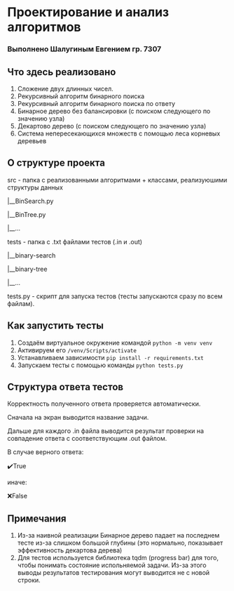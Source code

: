 # Проектирование и анализ алгоритмов
### Выполнено Шалугиным Евгением гр. 7307

## Что здесь реализовано
1. Сложение двух длинных чисел.
2. Рекурсивный алгоритм бинарного поиска
3. Рекурсивный алгоритм бинарного поиска по ответу
4. Бинарное дерево без балансировки (с поиском следующего по значению узла)
5. Декартово дерево (с поиском следующего по значению узла)
6. Система непересекающихся множеств с помощью леса корневых деревьев

## О структуре проекта
src - папка с реализованными алгоритмами + классами, реализуюшими структуры данных

|__BinSearch.py

|__BinTree.py

|__...


tests - папка с .txt файлами тестов (.in и .out)

|__binary-search

|__binary-tree

|__...


tests.py - скрипт для запуска тестов (тесты запускаются сразу по всем файлам).

## Как запустить тесты 
1. Создаём виртуальное окружение командой `python -m venv venv`
2. Активируем его `/venv/Scripts/activate`
3. Устанавливаем зависимости `pip install -r requirements.txt`
4. Запускаем тесты с помощью команды `python tests.py`

## Структура ответа тестов
Корректность полученного ответа проверяется автоматически.

Сначала на экран выводится название задачи.

Дальше для каждого .in файла выводится результат проверки на совпадение ответа с соответствующим .out файлом.

В случае верного ответа:

:heavy_check_mark:True

иначе:

:x:False

## Примечания
1. Из-за наивной реализации Бинарное дерево падает на последнем тесте из-за слишком большой глубины (это нормально, показывает эффективность декартова дерева)
2. Для тестов используется библиотека tqdm (progress bar) для того, чтобы понимать состояние испольняемой задачи. Из-за этого выводы результатов тестирования могут выводится не с новой строки.
